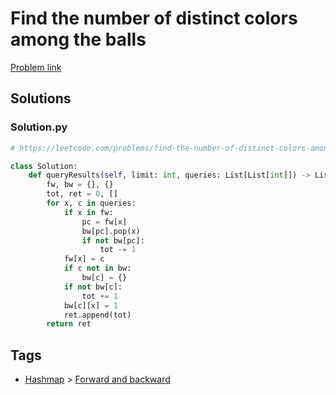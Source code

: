 # Find the number of distinct colors among the balls

[Problem link](https://leetcode.com/problems/find-the-number-of-distinct-colors-among-the-balls/)

## Solutions


### Solution.py
```py
# https://leetcode.com/problems/find-the-number-of-distinct-colors-among-the-balls/

class Solution:
    def queryResults(self, limit: int, queries: List[List[int]]) -> List[int]:
        fw, bw = {}, {}
        tot, ret = 0, []
        for x, c in queries:
            if x in fw:
                pc = fw[x]
                bw[pc].pop(x)
                if not bw[pc]:
                    tot -= 1
            fw[x] = c
            if c not in bw:
                bw[c] = {}
            if not bw[c]:
                tot += 1
            bw[c][x] = 1
            ret.append(tot)
        return ret
```
## Tags

* [Hashmap](/Collections/hashmap.md#hashmap) > [Forward and backward](/Collections/hashmap.md#forward-and-backward)
